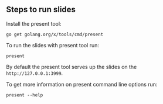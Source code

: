 ## Steps to run slides  

Install the present tool:

```
go get golang.org/x/tools/cmd/present
```

To run the slides with present tool run:

```
present
```

By default the present tool serves up the slides on the ```http://127.0.0.1:3999```.

To get more information on present command line options run:

```
present --help
```